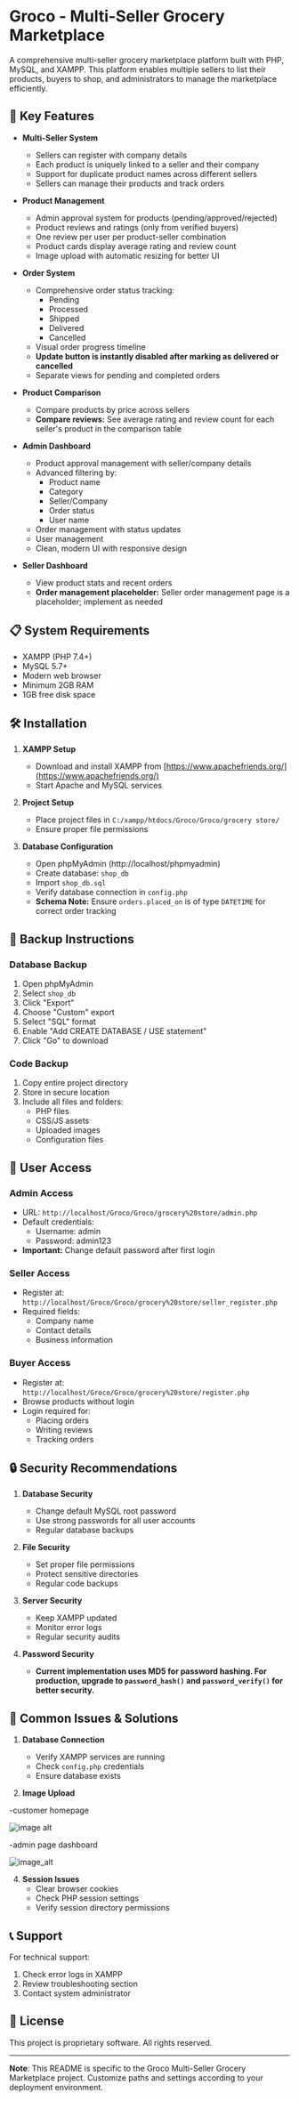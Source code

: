 # Groco - Multi-Seller Grocery Marketplace

A comprehensive multi-seller grocery marketplace platform built with PHP, MySQL, and XAMPP. This platform enables multiple sellers to list their products, buyers to shop, and administrators to manage the marketplace efficiently.

## 🚀 Key Features

- **Multi-Seller System**
  - Sellers can register with company details
  - Each product is uniquely linked to a seller and their company
  - Support for duplicate product names across different sellers
  - Sellers can manage their products and track orders

- **Product Management**
  - Admin approval system for products (pending/approved/rejected)
  - Product reviews and ratings (only from verified buyers)
  - One review per user per product-seller combination
  - Product cards display average rating and review count
  - Image upload with automatic resizing for better UI

- **Order System**
  - Comprehensive order status tracking:
    - Pending
    - Processed
    - Shipped
    - Delivered
    - Cancelled
  - Visual order progress timeline
  - **Update button is instantly disabled after marking as delivered or cancelled**
  - Separate views for pending and completed orders

- **Product Comparison**
  - Compare products by price across sellers
  - **Compare reviews:** See average rating and review count for each seller's product in the comparison table

- **Admin Dashboard**
  - Product approval management with seller/company details
  - Advanced filtering by:
    - Product name
    - Category
    - Seller/Company
    - Order status
    - User name
  - Order management with status updates
  - User management
  - Clean, modern UI with responsive design

- **Seller Dashboard**
  - View product stats and recent orders
  - **Order management placeholder:** Seller order management page is a placeholder; implement as needed

## 📋 System Requirements

- XAMPP (PHP 7.4+)
- MySQL 5.7+
- Modern web browser
- Minimum 2GB RAM
- 1GB free disk space

## 🛠️ Installation

1. **XAMPP Setup**
   - Download and install XAMPP from [https://www.apachefriends.org/](https://www.apachefriends.org/)
   - Start Apache and MySQL services

2. **Project Setup**
   - Place project files in `C:/xampp/htdocs/Groco/Groco/grocery store/`
   - Ensure proper file permissions

3. **Database Configuration**
   - Open phpMyAdmin (http://localhost/phpmyadmin)
   - Create database: `shop_db`
   - Import `shop_db.sql`
   - Verify database connection in `config.php`
   - **Schema Note:** Ensure `orders.placed_on` is of type `DATETIME` for correct order tracking

## 🔄 Backup Instructions

### Database Backup
1. Open phpMyAdmin
2. Select `shop_db`
3. Click "Export"
4. Choose "Custom" export
5. Select "SQL" format
6. Enable "Add CREATE DATABASE / USE statement"
7. Click "Go" to download

### Code Backup
1. Copy entire project directory
2. Store in secure location
3. Include all files and folders:
   - PHP files
   - CSS/JS assets
   - Uploaded images
   - Configuration files

## 👥 User Access

### Admin Access
- URL: `http://localhost/Groco/Groco/grocery%20store/admin.php`
- Default credentials:
  - Username: admin
  - Password: admin123
- **Important:** Change default password after first login

### Seller Access
- Register at: `http://localhost/Groco/Groco/grocery%20store/seller_register.php`
- Required fields:
  - Company name
  - Contact details
  - Business information

### Buyer Access
- Register at: `http://localhost/Groco/Groco/grocery%20store/register.php`
- Browse products without login
- Login required for:
  - Placing orders
  - Writing reviews
  - Tracking orders

## 🔒 Security Recommendations

1. **Database Security**
   - Change default MySQL root password
   - Use strong passwords for all user accounts
   - Regular database backups

2. **File Security**
   - Set proper file permissions
   - Protect sensitive directories
   - Regular code backups

3. **Server Security**
   - Keep XAMPP updated
   - Monitor error logs
   - Regular security audits

4. **Password Security**
   - **Current implementation uses MD5 for password hashing. For production, upgrade to `password_hash()` and `password_verify()` for better security.**

## 🐛 Common Issues & Solutions

1. **Database Connection**
   - Verify XAMPP services are running
   - Check `config.php` credentials
   - Ensure database exists

2. **Image Upload**

-customer homepage

  ![image alt](https://github.com/Smartswagg/Grocery-Groco-website/blob/e2581e064cd51fa9aa2bb6175c6d39c27553ff56/IMAGES/customer%20homepage.png)

                                                 
-admin page dashboard
  
  ![image_alt](https://github.com/Smartswagg/Grocery-Groco-website/blob/4d579569a6dc392586c864cbc412a34b6423ae73/IMAGES/admin%20page%20dashboard.png)
   
4. **Session Issues**
   - Clear browser cookies
   - Check PHP session settings
   - Verify session directory permissions

## 📞 Support

For technical support:
1. Check error logs in XAMPP
2. Review troubleshooting section
3. Contact system administrator

## 📝 License

This project is proprietary software. All rights reserved.

---

**Note**: This README is specific to the Groco Multi-Seller Grocery Marketplace project. Customize paths and settings according to your deployment environment. 
